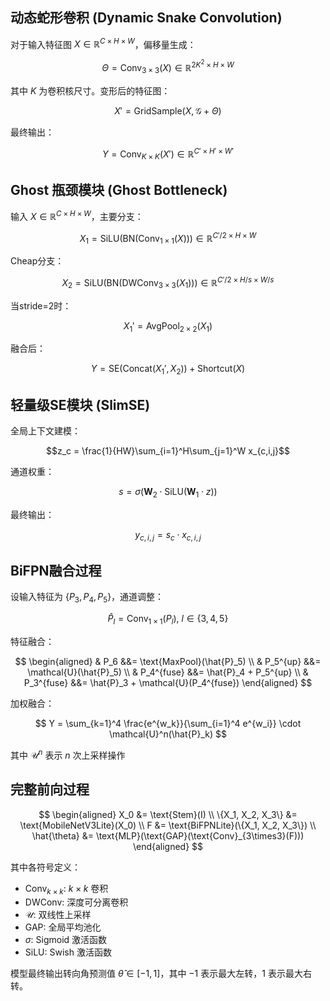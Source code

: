 ## 动态蛇形卷积 (Dynamic Snake Convolution)

对于输入特征图 $X\in\mathbb{R}^{C\times H\times W}$，偏移量生成：

$$\Theta = \text{Conv}_{3\times3}(X) \in \mathbb{R}^{2K^2\times H\times W}$$

其中 $K$ 为卷积核尺寸。变形后的特征图：

$$X' = \text{GridSample}(X, \mathcal{G} + \Theta)$$

最终输出：

$$Y = \text{Conv}_{K\times K}(X') \in \mathbb{R}^{C'\times H'\times W'}$$


## Ghost 瓶颈模块 (Ghost Bottleneck)

输入 $X\in\mathbb{R}^{C\times H\times W}$，主要分支：

$$X_1 = \text{SiLU}(\text{BN}(\text{Conv}_{1\times1}(X))) \in\mathbb{R}^{C'/2\times H\times W}$$

Cheap分支：

$$X_2 = \text{SiLU}(\text{BN}(\text{DWConv}_{3\times3}(X_1))) \in\mathbb{R}^{C'/2\times H/s\times W/s}$$

当stride=2时：

$$X_1' = \text{AvgPool}_{2\times2}(X_1)$$

融合后：

$$Y = \text{SE}(\text{Concat}(X_1', X_2)) + \text{Shortcut}(X)$$


## 轻量级SE模块 (SlimSE)

全局上下文建模：

$$z_c = \frac{1}{HW}\sum_{i=1}^H\sum_{j=1}^W x_{c,i,j}$$

通道权重：

$$s = \sigma(\mathbf{W}_2 \cdot \text{SiLU}(\mathbf{W}_1 \cdot z))$$

最终输出：

$$y_{c,i,j} = s_c \cdot x_{c,i,j}$$


## BiFPN融合过程

设输入特征为 $\{P_3, P_4, P_5\}$，通道调整：

$$\hat{P}_l = \text{Conv}_{1\times1}(P_l),\ l\in\{3,4,5\}$$

特征融合：

$$
\begin{aligned}
& P_6 &&= \text{MaxPool}(\hat{P}_5) \\
& P_5^{up} &&= \mathcal{U}(\hat{P}_5) \\
& P_4^{fuse} &&= \hat{P}_4 + P_5^{up} \\
& P_3^{fuse} &&= \hat{P}_3 + \mathcal{U}(P_4^{fuse})
\end{aligned}
$$

加权融合：

$$
Y = \sum_{k=1}^4 \frac{e^{w_k}}{\sum_{i=1}^4 e^{w_i}} \cdot \mathcal{U}^n(\hat{P}_k)
$$

其中 $\mathcal{U}^n$ 表示 $n$ 次上采样操作


## 完整前向过程

$$
\begin{aligned}
X_0 &= \text{Stem}(I) \\
\{X_1, X_2, X_3\} &= \text{MobileNetV3Lite}(X_0) \\
F &= \text{BiFPNLite}(\{X_1, X_2, X_3\}) \\
\hat{\theta} &= \text{MLP}(\text{GAP}(\text{Conv}_{3\times3}(F)))
\end{aligned}
$$

其中各符号定义：
- $\text{Conv}_{k\times k}$: $k×k$ 卷积
- $\text{DWConv}$: 深度可分离卷积
- $\mathcal{U}$: 双线性上采样
- $\text{GAP}$: 全局平均池化
- $\sigma$: $\text{Sigmoid}$ 激活函数
- $\text{SiLU}$: $\text{Swish}$ 激活函数

模型最终输出转向角预测值 $\hat{\theta}\in[-1,1]$，其中 $-1$ 表示最大左转，$1$ 表示最大右转。